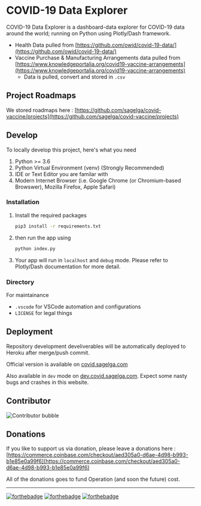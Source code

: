 # COVID-19 Data Explorer
COVID-19 Data Explorer is a dashboard-data explorer for COVID-19 data around the world; running on Python using Plotly/Dash framework.

- Health Data pulled from [https://github.com/owid/covid-19-data/](https://github.com/owid/covid-19-data/)
- Vaccine Purchase &  Manufacturing Arrangements data pulled from [https://www.knowledgeportalia.org/covid19-vaccine-arrangements](https://www.knowledgeportalia.org/covid19-vaccine-arrangements)
    - Data is pulled, convert and stored in `.csv`

## Project Roadmaps
We stored roadmaps here : [https://github.com/sagelga/covid-vaccine/projects](https://github.com/sagelga/covid-vaccine/projects)
## Develop
To locally develop this project, here's what you need 
1. Python >= 3.6
2. Python Virtual Environment (venv) (Strongly Recommended)
3. IDE or Text Editor you are familar with
4. Modern Internet Browser (i.e. Google Chrome (or Chromium-based Browswer), Mozilla Firefox, Apple Safari)

### Installation
1. Install the required packages
    ``` bash
    pip3 install -r requirements.txt
    ```
2. then run the app using
    ``` bash
    python index.py
    ```
3. Your app will run in `localhost` and `debug` mode. Please refer to Plotly/Dash documentation for more detail.

### Directory
For maintainance
- `.vscode` for VSCode automation and configurations
- `LICENSE` for legal things

## Deployment
Repository development develiverables will be automatically deployed to Heroku after merge/push commit.

Official version is available on [covid.sagelga.com](http://covid.sagelga.com)

Also available in `dev` mode on [dev.covid.sagelga.com](http://dev.covid.sagelga.com/). Expect some nasty bugs and crashes in this website.

## Contributor
![Contributor bubble](https://contrib.rocks/image?repo=sagelga/covid-vaccine)

## Donations
If you like to support us via donation, please leave a donations here : [https://commerce.coinbase.com/checkout/aed305a0-d6ae-4d98-b993-b1e85e0a99f6](https://commerce.coinbase.com/checkout/aed305a0-d6ae-4d98-b993-b1e85e0a99f6)

All of the donations goes to fund Operation (and soon the future) cost.

---

[![forthebadge](https://forthebadge.com/images/badges/made-with-python.svg)](https://forthebadge.com) [![forthebadge](https://forthebadge.com/images/badges/built-with-love.svg)](https://forthebadge.com) [![forthebadge](https://forthebadge.com/images/badges/contains-cat-gifs.svg)](https://forthebadge.com)